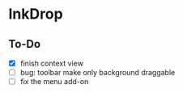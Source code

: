 # InkDrop

## To-Do
- [x] finish context view
- [ ] bug: toolbar make only background draggable
- [ ] fix the menu add-on
